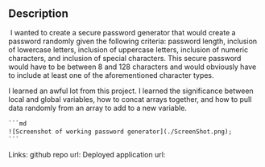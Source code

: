 # <HW3-PasswordGenerator>
​
## Description
​
I wanted to create a secure password generator that would create a password randomly given the following criteria:
password length, inclusion of lowercase letters, inclusion of uppercase letters, inclusion of numeric characters, and inclusion of special characters.  This secure password would have to be between 8 and 128 characters and would obviously have to include at least one of the aforementioned character types.

I learned an awful lot from this project.  I learned the significance between local and global variables, how to concat arrays together, and how to pull data randomly from an array to add to a new variable.

    ```md
    ![Screenshot of working password generator](./ScreenShot.png);
    ```
​Links:
github repo url: 
Deployed application url: 
